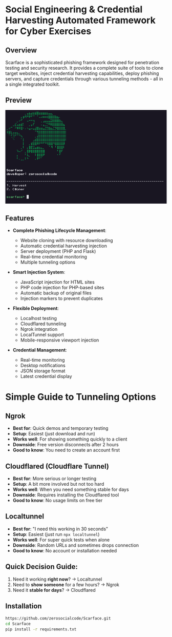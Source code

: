 # Social Engineering & Credential Harvesting Automated Framework for Cyber Exercises

## Overview
Scarface is a sophisticated phishing framework designed for penetration testing and security research. It provides a complete suite of tools to clone target websites, inject credential harvesting capabilities, deploy phishing servers, and capture credentials through various tunneling methods - all in a single integrated toolkit.
## Preview
![Scarface Preview](https://raw.githubusercontent.com/zerosocialcode/Scarface/refs/heads/main/images/temp.png)

## Features

- **Complete Phishing Lifecycle Management**:
  - Website cloning with resource downloading
  - Automatic credential harvesting injection
  - Server deployment (PHP and Flask)
  - Real-time credential monitoring
  - Multiple tunneling options

- **Smart Injection System**:
  - JavaScript injection for HTML sites
  - PHP code injection for PHP-based sites
  - Automatic backup of original files
  - Injection markers to prevent duplicates

- **Flexible Deployment**:
  - Localhost testing
  - Cloudflared tunneling
  - Ngrok integration
  - LocalTunnel support
  - Mobile-responsive viewport injection

- **Credential Management**:
  - Real-time monitoring
  - Desktop notifications
  - JSON storage format
  - Latest credential display

# Simple Guide to Tunneling Options

## Ngrok
- **Best for**: Quick demos and temporary testing
- **Setup**: Easiest (just download and run)
- **Works well**: For showing something quickly to a client
- **Downside**: Free version disconnects after 2 hours
- **Good to know**: You need to create an account first

## Cloudflared (Cloudflare Tunnel)
- **Best for**: More serious or longer testing
- **Setup**: A bit more involved but not too hard
- **Works well**: When you need something stable for days
- **Downside**: Requires installing the Cloudflared tool
- **Good to know**: No usage limits on free tier

## Localtunnel
- **Best for**: "I need this working in 30 seconds"
- **Setup**: Easiest (just run `npx localtunnel`)
- **Works well**: For super quick tests when alone
- **Downside**: Random URLs and sometimes drops connection
- **Good to know**: No account or installation needed

## Quick Decision Guide:
1. Need it working **right now**? → Localtunnel
2. Need to **show someone** for a few hours? → Ngrok
3. Need it **stable for days**? → Cloudflared


## Installation

```bash
https://github.com/zerosocialcode/Scarface.git
cd Scarface
pip install -r requirements.txt
